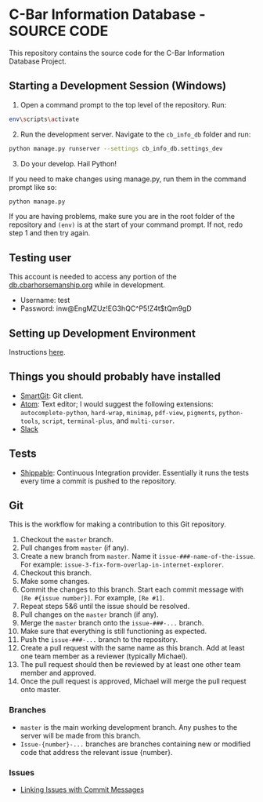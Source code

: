 # C-Bar Information Database - SOURCE CODE
This repository contains the source code for the C-Bar Information Database
 Project.

## Starting a Development Session (Windows)

1) Open a command prompt to the top level of the repository. Run:
```bash
env\scripts\activate
```

2) Run the development server. Navigate to the `cb_info_db` folder and run:
```bash
python manage.py runserver --settings cb_info_db.settings_dev
```

3) Do your develop. Hail Python!

If you need to make changes using manage.py, run them in the command prompt like
so:
```bash
python manage.py
```
If you are having problems, make sure you are in the root folder of the
repository and `(env)` is at the start of your command prompt. If not, redo step
1 and then try again.

## Testing user

This account is needed to access any portion of the
[db.cbarhorsemanship.org](http://db.cbarhorsemanship.org) while in development.

* Username: test
* Password: inw@EngMZUz!EG3hQC^P5!Z4t$tQm9gD

## Setting up Development Environment
Instructions [here](SETUP.md).

## Things you should probably have installed

* [SmartGit](http://www.syntevo.com/smartgit/): Git client.
* [Atom](https://atom.io/): Text editor; I would suggest the following
 extensions: `autocomplete-python`, `hard-wrap`, `minimap`, `pdf-view`,
 `pigments`, `python-tools`, `script`, `terminal-plus`, and `multi-cursor`.
* [Slack](http://cbar-capstone.slack.com)

## Tests
* [Shippable](https://app.shippable.com/): Continuous Integration provider.
 Essentially it runs the tests every time a commit is pushed to the repository.

## Git
This is the workflow for making a contribution to this Git repository.

1. Checkout the ```master``` branch.
2. Pull changes from ```master``` (if any).
3. Create a new branch from ```master```. Name it
```issue-###-name-of-the-issue```. For example:
```issue-3-fix-form-overlap-in-internet-explorer```.
4. Checkout this branch.
5. Make some changes.
6. Commit the changes to this branch. Start each commit message with
 ```[Re #{issue number}]```. For example, ```[Re #1]```.
7. Repeat steps 5&6 until the issue should be resolved.
8. Pull changes on the ```master``` branch (if any).
9. Merge the ```master``` branch onto the ```issue-###-...``` branch.
10. Make sure that everything is still functioning as expected.
11. Push the ```issue-###-...``` branch to the repository.
12. Create a pull request with the same name as this branch. Add at least one
 team member as a reviewer (typically Michael).
13. The pull request should then be reviewed by at least one other team member
 and approved.
14. Once the pull request is approved, Michael will merge the pull request
 onto master.

### Branches

* `master` is the main working development branch. Any pushes to the server
 will be made from this branch.
* `Issue-{number}-...` branches are branches containing new or modified code
 that address the relevant issue {number}.

 ### Issues
 * [Linking Issues with Commit Messages](https://confluence.atlassian.com/bitbucket/resolve-issues-automatically-when-users-push-code-221451126.html#Resolveissuesautomaticallywhenuserspushcode-IncludingIssuesinaCommitMessage)
